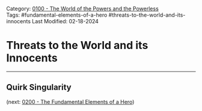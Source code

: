 Category: [0100 - The World of the Powers and the Powerless](0100%20-%20The%20World%20of%20the%20Powers%20and%20the%20Powerless.md)  
Tags: #fundamental-elements-of-a-hero #threats-to-the-world-and-its-innocents
Last Modified: 02-18-2024  
# Threats to the World and its Innocents

****

## Quirk Singularity

(next: [0200 - The Fundamental Elements of a Hero](../0200%20-%20The%20Fundamental%20Elements%20of%20a%20Hero/0200%20-%20The%20Fundamental%20Elements%20of%20a%20Hero.md))
